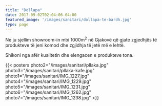 ```yaml
---
title: "Dollapa"
date: 2017-09-02T02:04:06-04:00
featured_image: '/images/sanitari/dollapa-te-bardh.jpg'
type: page
---
```

<p>
Ne ju sjellim showroom-in mbi 1000m<sup>2</sup> në Gjakovë që gjate zgjedhjës të produkteve të jeni komod dhe zgjidhja të jetë më e lehtë. 

Shikoni nga afër kualitetin dhe elengacen e produkteve tona.

</p>
{{< posters 
photo2="/images/sanitari/pllaka.jpg"
photo3="/images/sanitari/pllaka-kafe.jpg"
photo1="/images/sanitari/IMG_1227.jpg"
photo4="/images/sanitari/IMG_1229.jpg"
photo5="/images/sanitari/IMG_1231.jpg"
photo6="/images/sanitari/IMG_1262.jpg"
photo7="/images/sanitari/IMG_1238.jpg"
>}}
